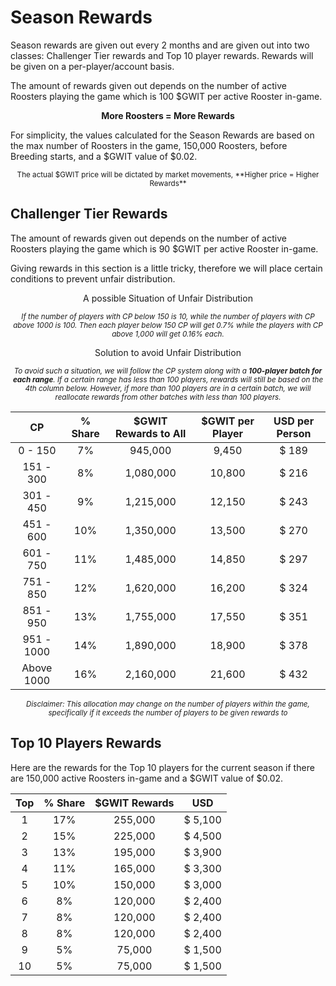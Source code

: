 # **Season Rewards**

Season rewards are given out every 2 months and are given out into two classes: Challenger Tier rewards and Top 10 player rewards. Rewards will be given on a per-player/account basis.

The amount of rewards given out depends on the number of active Roosters playing the game which is 100 $GWIT per active Rooster in-game.

<center>

**More Roosters = More Rewards**

</center>

For simplicity, the values calculated for the Season Rewards are based on the max number of Roosters in the game, 150,000 Roosters, before Breeding starts, and a $GWIT value of $0.02.

<center><small>The actual $GWIT price will be dictated by market movements, **Higher price = Higher Rewards**</small></center>

## **Challenger Tier Rewards**

The amount of rewards given out depends on the number of active Roosters playing the game which is 90 $GWIT per active Rooster in-game.

Giving rewards in this section is a little tricky, therefore we will place certain conditions to prevent unfair distribution.

<center>

A possible Situation of Unfair Distribution

<small>_If the number of players with CP below 150 is 10, while the number of players with CP above 1000 is 100. Then each player below 150 CP will get 0.7% while the players with CP above 1,000 will get 0.16% each._</small>

Solution to avoid Unfair Distribution

<small>_To avoid such a situation, we will follow the CP system along with a **100-player batch for each range**. If a certain range has less than 100 players, rewards will still be based on the 4th column below. However, if more than 100 players are in a certain batch, we will reallocate rewards from other batches with less than 100 players._</small>

|   **CP**   | **% Share** | **$GWIT Rewards to All** | **$GWIT per Player** | **USD per Person** |
| :--------: | :---------: | :----------------------: | :------------------: | :----------------: |
|  0 - 150   |     7%      |         945,000          |        9,450         |       $ 189        |
| 151 - 300  |     8%      |        1,080,000         |        10,800        |       $ 216        |
| 301 - 450  |     9%      |        1,215,000         |        12,150        |       $ 243        |
| 451 - 600  |     10%     |        1,350,000         |        13,500        |       $ 270        |
| 601 - 750  |     11%     |        1,485,000         |        14,850        |       $ 297        |
| 751 - 850  |     12%     |        1,620,000         |        16,200        |       $ 324        |
| 851 - 950  |     13%     |        1,755,000         |        17,550        |       $ 351        |
| 951 - 1000 |     14%     |        1,890,000         |        18,900        |       $ 378        |
| Above 1000 |     16%     |        2,160,000         |        21,600        |       $ 432        |

<small>_Disclaimer: This allocation may change on the number of players within the game, specifically if it exceeds the number of players to be given rewards to_</small>

</center>

## **Top 10 Players Rewards**

Here are the rewards for the Top 10 players for the current season if there are 150,000 active Roosters in-game and a $GWIT value of $0.02.

<center>

| **Top** | **% Share** | **$GWIT Rewards** | **USD** |
| :-----: | :---------: | :---------------: | :-----: |
|    1    |     17%     |      255,000      | $ 5,100 |
|    2    |     15%     |      225,000      | $ 4,500 |
|    3    |     13%     |      195,000      | $ 3,900 |
|    4    |     11%     |      165,000      | $ 3,300 |
|    5    |     10%     |      150,000      | $ 3,000 |
|    6    |     8%      |      120,000      | $ 2,400 |
|    7    |     8%      |      120,000      | $ 2,400 |
|    8    |     8%      |      120,000      | $ 2,400 |
|    9    |     5%      |      75,000       | $ 1,500 |
|   10    |     5%      |      75,000       | $ 1,500 |

</center>
